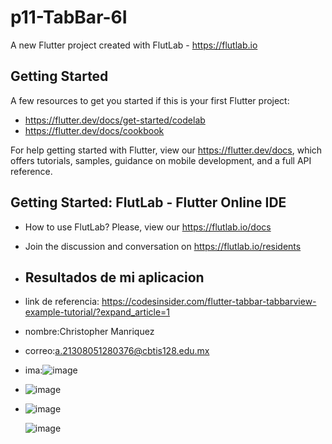 # p11-TabBar-6I

A new Flutter project created with FlutLab - https://flutlab.io

## Getting Started

A few resources to get you started if this is your first Flutter project:

- https://flutter.dev/docs/get-started/codelab
- https://flutter.dev/docs/cookbook

For help getting started with Flutter, view our
https://flutter.dev/docs, which offers tutorials,
samples, guidance on mobile development, and a full API reference.

## Getting Started: FlutLab - Flutter Online IDE

- How to use FlutLab? Please, view our https://flutlab.io/docs
- Join the discussion and conversation on https://flutlab.io/residents
- ## Resultados de mi aplicacion

- link de referencia: https://codesinsider.com/flutter-tabbar-tabbarview-example-tutorial/?expand_article=1
- nombre:Christopher Manriquez
-  correo:a.21308051280376@cbtis128.edu.mx
- ima:![image](https://github.com/manriquezR128/p11-Tabbar-6i/assets/144724563/8e21f0c8-198e-4397-900f-f9e2ff4bc0d6)
- ![image](https://github.com/manriquezR128/p11-Tabbar-6i/assets/144724563/aacbc722-89d8-4863-bf91-0012f9874153)
- ![image](https://github.com/manriquezR128/p11-Tabbar-6i/assets/144724563/d2756147-d3e4-4704-ad09-6b8d7ccf326e)

  ![image](https://github.com/manriquezR128/p11-Tabbar-6i/assets/144724563/c40f3132-84a3-42a9-a504-87ce2807c22b)



